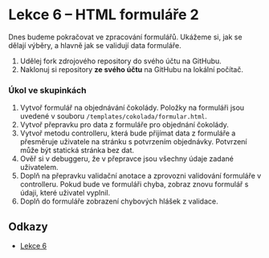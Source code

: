 # Lekce 6 – HTML formuláře 2

Dnes budeme pokračovat ve zpracování formulářů. Ukážeme si, jak se dělají výběry, a hlavně jak se validují data formuláře.  

1. Udělej fork zdrojového repository do svého účtu na GitHubu.
1. Naklonuj si repository **ze svého účtu** na GitHubu na lokální počítač.

### Úkol ve skupinkách
1. Vytvoř formulář na objednávání čokolády. Položky na formuláři jsou uvedené v souboru `/templates/cokolada/formular.html`.
1. Vytvoř přepravku pro data z formuláře pro objednání čokolády.
1. Vytvoř metodu controlleru, která bude přijímat data z formuláře a přesměruje uživatele na stránku s potvrzením objednávky. Potvrzení může být statická
   stránka bez dat.
1. Ověř si v debuggeru, že v přepravce jsou všechny údaje zadané uživatelem.
1. Doplň na přepravku validační anotace a zprovozni validování formuláře v controlleru. Pokud bude ve formuláři chyba, zobraz znovu formulář s údaji,
   které uživatel vyplnil.
1. Doplň do formuláře zobrazení chybových hlášek z validace.

## Odkazy
* [Lekce 6](https://java.czechitas.cz/2022-podzim/java-2-online/lekce-6.html)
